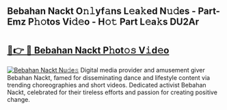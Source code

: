 ## Bebahan Nackt O𝚗𝚕yf𝚊ns L𝚎a𝚔ed N𝚞𝚍es - Part-Emz P𝚑𝚘tos Vi𝚍𝚎o - H𝚘𝚝 Part L𝚎a𝚔s DU2Ar

# <h2><a href="http://kf354w.oniu.top/?m=Bebahan+Nackt">🔗👉 🔴 Bebahan Nackt P𝚑ot𝚘𝚜 V𝚒d𝚎o</a></h2>

[![Bebahan Nackt Nu𝚍e𝚜](https://i.imgur.com/0qMVB7G.gif)](http://kf354w.oniu.top/?m=Bebahan+Nackt)
Digital media provider and amusement giver Bebahan Nackt, famed for disseminating dance and lifestyle content via trending choreographies and short videos. Dedicated activist Bebahan Nackt, celebrated for their tireless efforts and passion for creating positive change.  
